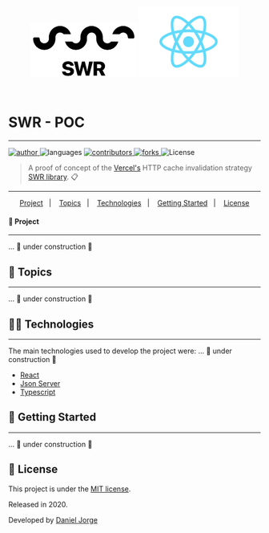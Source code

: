 <p align="center">
<img
  alt="swr"
  title="swr"
  src=".github/swr-logo.png"
  height="110px" 
  />
<img
  alt="react"
  title="react"
  src=".github/react-logo.png"
  width="200px" />
</p>
 &nbsp;

<h1 align="left"> SWR - POC </h1>

---

<p align="left">
   <a href="https://github.com/danieljpgo">
      <img
        alt="author"
        src="https://img.shields.io/badge/author-danieljpgo-a1a1a1?style=flat&labelColor=000000"
      />
   </a>
   <img
      alt="languages"
      src="https://img.shields.io/github/languages/count/danieljpgo/swr-poc?color=a1a1a1&style=flat&labelColor=000000"
   />
   <a href="https://github.com/danieljpgo/swr-poc/graphs/contributors">
      <img
        alt="contributors"
        src="https://img.shields.io/github/stars/danieljpgo/swr-poc?color=a1a1a1&style=flat&labelColor=000000"/>
   </a>
    <a href="https://github.com/danieljpgo/swr-poc/network/members">
      <img
         alt="forks"
         src="https://img.shields.io/github/forks/danieljpgo/swr-poc?color=a1a1a1&style=flat&labelColor=000000"/>
   </a>
     <img alt="License" src="https://img.shields.io/badge/license-MIT-a1a1a1?style=flat&labelColor=000000">
</p>

> A proof of concept of the <a href="https://vercel.com/">Vercel's</a> HTTP cache invalidation strategy <a href="https://swr.vercel.app/">SWR library</a>. :clipboard:

----

<p align="center">
   <a href="#memo-project">Project</a>&nbsp;&nbsp;&nbsp;|&nbsp;&nbsp;&nbsp;
   <a href="#pushpin-topics">Topics</a>&nbsp;&nbsp;&nbsp;|&nbsp;&nbsp;&nbsp;
   <a href="#man_technologist-technologies">Technologies</a>&nbsp;&nbsp;&nbsp;|&nbsp;&nbsp;&nbsp;
   <a href="#runner-getting-started">Getting Started</a>&nbsp;&nbsp;&nbsp;|&nbsp;&nbsp;&nbsp;
   <a href="#page_with_curl-license">License</a>
</p>

#### :memo: Project
---
... :construction: under construction :construction:

## :pushpin: Topics
---
... :construction: under construction :construction:

## :man_technologist: Technologies
---
The main technologies used to develop the project were:
... :construction: under construction :construction:
- [React](https://reactjs.org/)
- [Json Server](https://github.com/typicode/json-server)
- [Typescript](https://www.typescriptlang.org/)

## :runner: Getting Started
---
... :construction: under construction :construction:
<!-- First, make sure you have **[Node](https://nodejs.org/en/)**, then clone the project with:
```
git clone https://github.com/danieljpgo/angular-material-poc.git
```

With  **[npm](https://nodejs.org/en/knowledge/getting-started/npm/what-is-npm/)**, install dependencies:
```
npm install
```
Run the [json server](https://github.com/typicode/json-server), for a fake REST API, execute:
```
npm run json-server
```
In order to **start** the application, execute:
```
ng serve
``` -->

## :page_with_curl: License
This project is under the [MIT license](https://github.com/danieljpgo/swr-poc/blob/master/LICENSE).
<div>Released in 2020.</div>

Developed by [Daniel Jorge](https://github.com/danieljpgo)


<!-- # Getting Started with Create React App

This project was bootstrapped with [Create React App](https://github.com/facebook/create-react-app).

## Available Scripts

In the project directory, you can run:

### `yarn start`

Runs the app in the development mode.\
Open [http://localhost:3000](http://localhost:3000) to view it in the browser.

The page will reload if you make edits.\
You will also see any lint errors in the console.

### `yarn test`

Launches the test runner in the interactive watch mode.\
See the section about [running tests](https://facebook.github.io/create-react-app/docs/running-tests) for more information.

### `yarn build`

Builds the app for production to the `build` folder.\
It correctly bundles React in production mode and optimizes the build for the best performance.

The build is minified and the filenames include the hashes.\
Your app is ready to be deployed!

See the section about [deployment](https://facebook.github.io/create-react-app/docs/deployment) for more information.

### `yarn eject`

**Note: this is a one-way operation. Once you `eject`, you can’t go back!**

If you aren’t satisfied with the build tool and configuration choices, you can `eject` at any time. This command will remove the single build dependency from your project.

Instead, it will copy all the configuration files and the transitive dependencies (webpack, Babel, ESLint, etc) right into your project so you have full control over them. All of the commands except `eject` will still work, but they will point to the copied scripts so you can tweak them. At this point you’re on your own.

You don’t have to ever use `eject`. The curated feature set is suitable for small and middle deployments, and you shouldn’t feel obligated to use this feature. However we understand that this tool wouldn’t be useful if you couldn’t customize it when you are ready for it.

## Learn More

You can learn more in the [Create React App documentation](https://facebook.github.io/create-react-app/docs/getting-started).

To learn React, check out the [React documentation](https://reactjs.org/). -->
